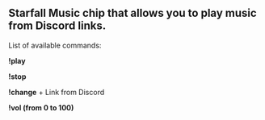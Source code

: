 ## Starfall Music chip that allows you to play music from Discord links.
List of available commands:

__!play__

__!stop__

__!change__ + Link from Discord

__!vol (from 0 to 100)__
